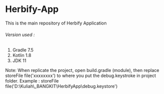 # Herbify-App
This is the main repository of Herbify Application

###### Version used :
1. Gradle 7.5
2. Kotlin 1.8
3. JDK 11

Note: 
When replicate the project, open build.gradle (module), then replace storeFile file('xxxxxxxx') to where you put the debug.keystroke in project folder. Example : storeFile file('D:\\Kuliah\\_BANGKIT\\HerbifyApp\\debug.keystore')
